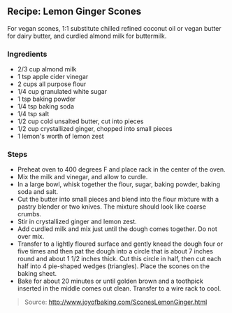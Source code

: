 ## Recipe: Lemon Ginger Scones
For vegan scones, 1:1 substitute chilled refined coconut oil or vegan butter for dairy butter, and curdled almond milk for buttermilk.  


### Ingredients
 - 2/3 cup almond milk
 - 1 tsp apple cider vinegar
 - 2 cups all purpose flour
 - 1/4 cup granulated white sugar
 - 1 tsp baking powder
 - 1/4 tsp baking soda
 - 1/4 tsp salt
 - 1/2 cup cold unsalted butter, cut into pieces
 - 1/2 cup crystallized ginger, chopped into small pieces
 - 1 lemon's worth of lemon zest

### Steps
 - Preheat oven to 400 degrees F and place rack in the center of the oven.
 - Mix the milk and vinegar, and allow to curdle.
 - In a large bowl, whisk together the flour, sugar, baking powder, baking soda and salt.
 - Cut the butter into small pieces and blend into the flour mixture with a pastry blender or two knives. The mixture should look like coarse crumbs.
 - Stir in crystallized ginger and lemon zest.
 - Add curdled milk and mix just until the dough comes together. Do not over mix.
 - Transfer to a lightly floured surface and gently knead the dough four or five times and then pat the dough into a circle that is about 7 inches round and about 1 1/2 inches thick. Cut this circle in half, then cut each half into 4 pie-shaped wedges (triangles). Place the scones on the baking sheet.
 - Bake for about 20 minutes or until golden brown and a toothpick inserted in the middle comes out clean. Transfer to a wire rack to cool.

> Source: http://www.joyofbaking.com/SconesLemonGinger.html